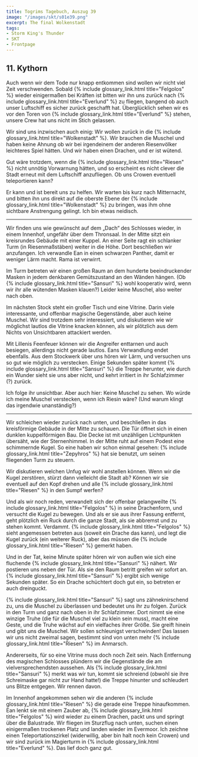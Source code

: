 ```yaml
---
title: Togrims Tagebuch, Auszug 39
image: "/images/skt/s01e39.png"
excerpt: The final Wolkenstadt
tags:
- Storm King's Thunder
- SKT
- Frontpage
---
```


## 11. Kythorn

Auch wenn wir dem Tode nur knapp entkommen sind wollen wir nicht viel Zeit verschwenden.
Sobald {% include glossary_link.html title="Felgolos" %} wieder einigermaßen bei Kräften ist
bitten wir ihn uns zurück nach {% include glossary_link.html title="Everlund" %} zu fliegen,
bangend ob auch unser Luftschiff es sicher zurück geschafft hat. Überglücklich sehen wir es vor den
Toren von {% include glossary_link.html title="Everlund" %} stehen, unsere Crew hat uns nicht im Stich gelassen.

Wir sind uns inzwischen auch einig: Wir wollen zurück in die {% include glossary_link.html title="Wolkenstadt" %}. Wir brauchen die Muschel
und haben keine Ahnung ob wir bei irgendeinem der anderen Riesenvölker leichteres Spiel hätten.
Und wir haben einen Drachen, und er ist wütend.

Gut wäre trotzdem, wenn die {% include glossary_link.html title="Riesen" %} nicht unnötig Vorwarnung hätten, und so erscheint es nicht clever
die Stadt erneut mit dem Luftschiff anzufliegen. Ob uns Crowen eventuell teleportieren kann?

Er kann und ist bereit uns zu helfen. Wir warten bis kurz nach Mitternacht, und bitten ihn uns
direkt auf die oberste Ebene der {% include glossary_link.html title="Wolkenstadt" %} zu bringen, was ihm ohne sichtbare Anstrengung gelingt.
Ich bin etwas neidisch.

---

Wir finden uns wie gewünscht auf dem „Dach“ des Schlosses wieder, in einem Innenhof, ungefähr über
dem Thronsaal. In der Mitte sitzt ein kreisrundes Gebäude mit einer Kuppel. An einer Seite ragt ein
schlanker Turm (in Riesenmaßstäben) weiter in die Höhe. Dort beschließen wir anzufangen. Ich
verwandle Ean in einen schwarzen Panther, damit er weniger Lärm macht. Rama ist verwirrt.

Im Turm betreten wir einen großen Raum an dem hunderte beeindruckender Masken in jedem denkbaren
Gemütszustand an den Wänden hängen. (Ob {% include glossary_link.html title="Sansuri" %} wohl
kooperativ wird, wenn wir ihr alle wütenden Masken klauen?) Leider keine Muschel, also weiter
nach oben.

Im nächsten Stock steht ein großer Tisch und eine Vitrine. Darin viele interessante, und offenbar
magische Gegenstände, aber auch keine Muschel. Wir sind trotzdem sehr interessiert, und diskutieren
wie wir möglichst lautlos die Vitrine knacken können, als wir plötzlich aus dem Nichts von
Unsichtbaren attackiert werden.

Mit Lillenis Feenfeuer können wir die Angreifer enttarnen und auch besiegen, allerdings nicht gerade
lautlos. Eans Verwandlung endet ebenfalls. Aus dem Stockwerk über uns hören wir Lärm, und versuchen
uns so gut wie möglich zu verstecken. Einige Sekunden später kommt {% include glossary_link.html title="Sansuri" %} die Treppe herunter, wie
durch ein Wunder sieht sie uns aber nicht, und kehrt irritiert in ihr Schlafzimmer (?) zurück.

Ich folge ihr unsichtbar. Aber auch hier: Keine Muschel zu sehen. Wo würde ich meine Muschel
verstecken, wenn ich Riesin wäre? (Und warum klingt das irgendwie unanständig?)

---

Wir schleichen wieder zurück nach unten, und beschließen in das kreisförmige Gebäude in der Mitte zu
schauen. Die Tür öffnet sich in einen dunklen kuppelförmigen Bau. Die Decke ist mit unzähligen
Lichtpunkten übersäht, wie der Sternenhimmel. In der Mitte ruht auf einem Podest eine schimmernde
Kugel. So eine haben wir schon einmal gesehen: {% include glossary_link.html title="Zepyhros" %} hat
sie benutzt, um seinen fliegenden Turm zu steuern.

Wir diskutieren welchen Unfug wir wohl anstellen können. Wenn wir die Kugel zerstören, stürzt dann
vielleicht die Stadt ab? Können wir sie eventuell auf den Kopf drehen und alle {% include glossary_link.html title="Riesen" %} in den Sumpf
werfen?

Und als wir noch reden, verwandelt sich der offenbar gelangweilte {% include glossary_link.html title="Felgolos" %} in seine Drachenform, und
versucht die Kugel zu bewegen. Und als er sie aus ihrer Fassung entfernt, geht plötzlich ein Ruck
durch die ganze Stadt, als sie abbremst und zu stehen kommt. Verdammt. {% include glossary_link.html title="Felgolos" %} sieht angemessen
betreten aus (soweit ein Drache das kann), und legt die Kugel zurück (ein weiterer Ruck), aber das
müssen die {% include glossary_link.html title="Riesen" %} gemerkt haben.

Und in der Tat, keine Minute später hören wir von außen wie sich eine fluchende {% include glossary_link.html title="Sansuri" %} nähert.
Wir postieren uns neben der Tür. Als sie den Raum betritt greifen wir sofort an. {% include glossary_link.html title="Sansuri" %} ergibt sich
wenige Sekunden später. So ein Drache schüchtert doch gut ein, so betreten er auch dreinguckt.

{% include glossary_link.html title="Sansuri" %} sagt uns zähneknirschend zu, uns die Muschel zu überlassen und bedeutet uns ihr zu folgen.
Zurück in den Turm und ganz nach oben in ihr Schlafzimmer. Dort nimmt sie eine winzige Truhe (die
für die Muschel viel zu klein sein muss), macht eine Geste, und die Truhe wächst auf ein vielfaches
ihrer Größe. Sie greift hinein und gibt uns die Muschel. Wir sollen schleunigst verschwinden! Das
lassen wir uns nicht zweimal sagen, bestimmt sind von unten mehr {% include glossary_link.html title="Riesen" %} im Anmarsch.

Andererseits, für so eine Vitrine muss doch noch Zeit sein. Nach Entfernung des magischen Schlosses
plündern wir die Gegenstände die am vielversprechendsten aussehen. Als {% include glossary_link.html title="Sansuri" %} merkt was wir tun,
kommt sie schreiend (obwohl sie ihre Schreimaske gar nicht zur Hand hatte!) die Treppe hinunter und
schleudert uns Blitze entgegen. Wir rennen davon.

Im Innenhof angekommen sehen wir die anderen {% include glossary_link.html title="Riesen" %} die gerade eine Treppe hinaufkommen. Ean lenkt
sie mit einem Zauber ab, {% include glossary_link.html title="Felgolos" %} wird wieder zu einem Drachen, packt uns und springt über die
Balustrade. Wir fliegen im Sturzflug nach unten, suchen einen einigermaßen trockenen Platz und
landen wieder im Evermoor. Ich zeichne einen Teleportationszirkel (widerwillig, aber bin halt
noch kein Crowen) und wir sind zurück im Magierturm in {% include glossary_link.html title="Everlund" %}. Das lief doch ganz gut.
